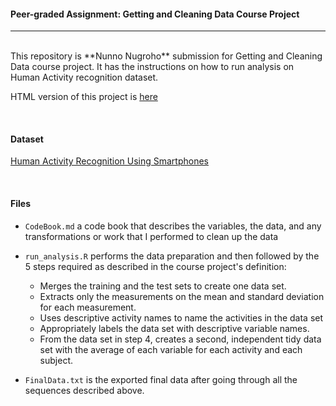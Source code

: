 #### Peer-graded Assignment: Getting and Cleaning Data Course Project

---

<br/>
This repository is **Nunno Nugroho** submission for Getting and Cleaning Data course project. It has the instructions on how to run analysis on Human Activity recognition dataset.

HTML version of this project is [here](https://rpubs.com/ninjazzle/DS-JHU-3-4-Final) 

<br/>

#### Dataset

[Human Activity Recognition Using Smartphones](http://archive.ics.uci.edu/ml/datasets/Human+Activity+Recognition+Using+Smartphones)

<br/>

#### Files

* `CodeBook.md` a code book that describes the variables, the data, and any transformations or work that I performed to clean up the data

* `run_analysis.R` performs the data preparation and then followed by the 5 steps required as described in the course project's definition:
    + Merges the training and the test sets to create one data set.
    + Extracts only the measurements on the mean and standard deviation for each measurement.
    + Uses descriptive activity names to name the activities in the data set
    + Appropriately labels the data set with descriptive variable names.
    + From the data set in step 4, creates a second, independent tidy data set with the average of each variable for each activity and each subject.
    
* `FinalData.txt` is the exported final data after going through all the sequences described above.
